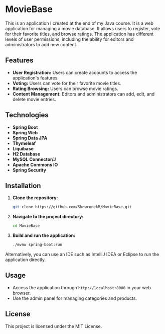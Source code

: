 # MovieBase

This is an application I created at the end of my Java course. It is a web application for managing a movie database. It allows users to register, vote for their favorite titles, and browse ratings. The application has different levels of user permissions, including the ability for editors and administrators to add new content.

## Features

- **User Registration:** Users can create accounts to access the application's features.
- **Voting:** Users can vote for their favorite movie titles.
- **Rating Browsing:** Users can browse movie ratings.
- **Content Management:** Editors and administrators can add, edit, and delete movie entries.

## Technologies

- **Spring Boot**
- **Spring Web**
- **Spring Data JPA**
- **Thymeleaf**
- **Liquibase**
- **H2 Database**
- **MySQL Connector/J**
- **Apache Commons IO**
- **Spring Security**

## Installation

1. **Clone the repository:**
   
   ```bash
   git clone https://github.com/SkowronekM/MovieBase.git

2. **Navigate to the project directory:**
   
   ```bash
   cd MovieBase
   
3. **Build and run the application:**

   ```bash
   ./mvnw spring-boot:run

Alternatively, you can use an IDE such as IntelliJ IDEA or Eclipse to run the application directly.

## Usage

- Access the application through `http://localhost:8080` in your web browser.
- Use the admin panel for managing categories and products.

## License

This project is licensed under the MIT License.
